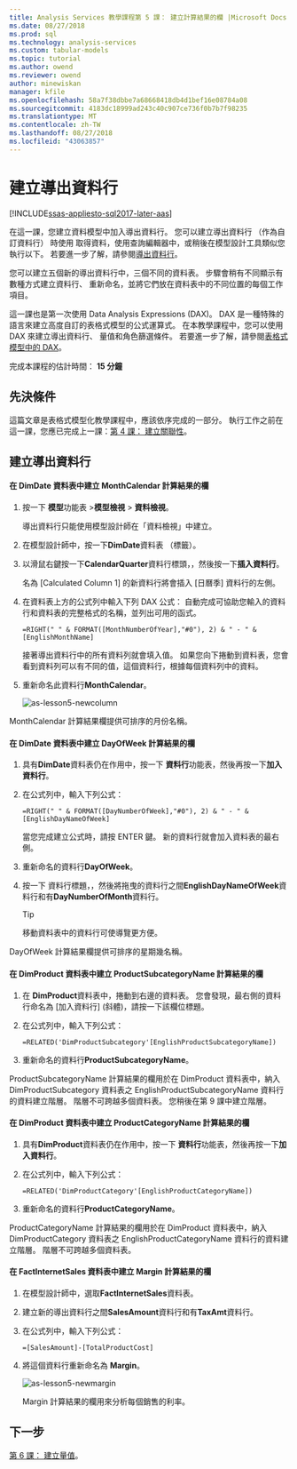 ```yaml
---
title: Analysis Services 教學課程第 5 課： 建立計算結果的欄 |Microsoft Docs
ms.date: 08/27/2018
ms.prod: sql
ms.technology: analysis-services
ms.custom: tabular-models
ms.topic: tutorial
ms.author: owend
ms.reviewer: owend
author: minewiskan
manager: kfile
ms.openlocfilehash: 58a7f38dbbe7a68668418db4d1bef16e08784a08
ms.sourcegitcommit: 4183dc18999ad243c40c907ce736f0b7b7f98235
ms.translationtype: MT
ms.contentlocale: zh-TW
ms.lasthandoff: 08/27/2018
ms.locfileid: "43063857"
---
```

# <a name="create-calculated-columns"></a>建立導出資料行

[!INCLUDE[ssas-appliesto-sql2017-later-aas](../../includes/ssas-appliesto-sql2017-later-aas.md)]

在這一課，您建立資料模型中加入導出資料行。 您可以建立導出資料行 （作為自訂資料行） 時使用 取得資料，使用查詢編輯器中，或稍後在模型設計工具類似您執行以下。 若要進一步了解，請參閱[導出資料行](../tabular-models/ssas-calculated-columns.md)。
  
您可以建立五個新的導出資料行中，三個不同的資料表。 步驟會稍有不同顯示有數種方式建立資料行、 重新命名，並將它們放在資料表中的不同位置的每個工作項目。  

這一課也是第一次使用 Data Analysis Expressions (DAX)。 DAX 是一種特殊的語言來建立高度自訂的表格式模型的公式運算式。 在本教學課程中，您可以使用 DAX 來建立導出資料行、 量值和角色篩選條件。 若要進一步了解，請參閱[表格式模型中的 DAX](../tabular-models/understanding-dax-in-tabular-models-ssas-tabular.md)。 
  
完成本課程的估計時間： **15 分鐘**  
  
## <a name="prerequisites"></a>先決條件  

這篇文章是表格式模型化教學課程中，應該依序完成的一部分。 執行工作之前在這一課，您應已完成上一課：[第 4 課： 建立關聯性](../tutorial-tabular-1400/as-lesson-4-create-relationships.md)。 
  
## <a name="create-calculated-columns"></a>建立導出資料行  
  
#### <a name="create-a-monthcalendar-calculated-column-in-the-dimdate-table"></a>在 DimDate 資料表中建立 MonthCalendar 計算結果的欄  
  
1.  按一下 **模型**功能表 >**模型檢視** > **資料檢視**。  
  
    導出資料行只能使用模型設計師在「資料檢視」中建立。  
  
2.  在模型設計師中，按一下**DimDate**資料表 （標籤）。  
  
3.  以滑鼠右鍵按一下**CalendarQuarter**資料行標頭，，然後按一下**插入資料行**。  
  
    名為 [Calculated Column 1] 的新資料行將會插入 [日曆季] 資料行的左側。  
  
4.  在資料表上方的公式列中輸入下列 DAX 公式： 自動完成可協助您輸入的資料行和資料表的完整格式的名稱，並列出可用的函式。  
  
    ```  
    =RIGHT(" " & FORMAT([MonthNumberOfYear],"#0"), 2) & " - " & [EnglishMonthName]  
    ``` 
  
    接著導出資料行中的所有資料列就會填入值。 如果您向下捲動到資料表，您會看到資料列可以有不同的值，這個資料行，根據每個資料列中的資料。    
  
5.  重新命名此資料行**MonthCalendar**。 

    ![as-lesson5-newcolumn](../tutorial-tabular-1400/media/as-lesson5-newcolumn.png) 
  
MonthCalendar 計算結果欄提供可排序的月份名稱。  
  
#### <a name="create-a-dayofweek-calculated-column-in-the-dimdate-table"></a>在 DimDate 資料表中建立 DayOfWeek 計算結果的欄  
  
1.  具有**DimDate**資料表仍在作用中，按一下 **資料行**功能表，然後再按一下**加入資料行**。  
  
2.  在公式列中，輸入下列公式：  
    
    ```
    =RIGHT(" " & FORMAT([DayNumberOfWeek],"#0"), 2) & " - " & [EnglishDayNameOfWeek]  
    ```
    
    當您完成建立公式時，請按 ENTER 鍵。 新的資料行就會加入資料表的最右側。  
  
3.  重新命名的資料行**DayOfWeek**。  
  
4.  按一下 資料行標題，，然後將拖曳的資料行之間**EnglishDayNameOfWeek**資料行和有**DayNumberOfMonth**資料行。  
  
    > [!TIP]  
    > 移動資料表中的資料行可使導覽更方便。  
  
DayOfWeek 計算結果欄提供可排序的星期幾名稱。  
  
#### <a name="create-a-productsubcategoryname-calculated-column-in-the-dimproduct-table"></a>在 DimProduct 資料表中建立 ProductSubcategoryName 計算結果的欄  
  
  
1.  在  **DimProduct**資料表中，捲動到右邊的資料表。 您會發現，最右側的資料行命名為 [加入資料行] \(斜體)，請按一下該欄位標題。  
  
2.  在公式列中，輸入下列公式：  
    
    ```
    =RELATED('DimProductSubcategory'[EnglishProductSubcategoryName])  
    ```
  
3.  重新命名的資料行**ProductSubcategoryName**。  
  
ProductSubcategoryName 計算結果的欄用於在 DimProduct 資料表中，納入 DimProductSubcategory 資料表之 EnglishProductSubcategoryName 資料行的資料建立階層。 階層不可跨越多個資料表。 您稍後在第 9 課中建立階層。  
  
#### <a name="create-a-productcategoryname-calculated-column-in-the-dimproduct-table"></a>在 DimProduct 資料表中建立 ProductCategoryName 計算結果的欄  
  
1.  具有**DimProduct**資料表仍在作用中，按一下 **資料行**功能表，然後再按一下**加入資料行**。  
  
2.  在公式列中，輸入下列公式：  
  
    ```
    =RELATED('DimProductCategory'[EnglishProductCategoryName]) 
    ```
    
3.  重新命名的資料行**ProductCategoryName**。  
  
ProductCategoryName 計算結果的欄用於在 DimProduct 資料表中，納入 DimProductCategory 資料表之 EnglishProductCategoryName 資料行的資料建立階層。 階層不可跨越多個資料表。  
  
#### <a name="create-a-margin-calculated-column-in-the-factinternetsales-table"></a>在 FactInternetSales 資料表中建立 Margin 計算結果的欄  
  
1.  在模型設計師中，選取**FactInternetSales**資料表。  
  
2.  建立新的導出資料行之間**SalesAmount**資料行和有**TaxAmt**資料行。  
  
3.  在公式列中，輸入下列公式：  
  
    ```
    =[SalesAmount]-[TotalProductCost]
    ``` 

4.  將這個資料行重新命名為 **Margin**。  
 
      ![as-lesson5-newmargin](../tutorial-tabular-1400/media/as-lesson5-newmargin.png)
      
    Margin 計算結果的欄用來分析每個銷售的利率。  
  
## <a name="whats-next"></a>下一步

[第 6 課： 建立量值](../tutorial-tabular-1400/as-lesson-6-create-measures.md)。
  
  
  
